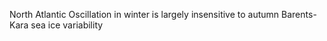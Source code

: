 North Atlantic Oscillation in winter is largely insensitive to autumn Barents-Kara sea ice variability
